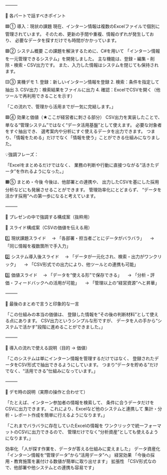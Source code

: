 
⸻

💬 各パートで話すべきポイント

🟦① 導入：現状の課題
現在、インターン情報は複数のExcelファイルで個別に管理されています。
そのため、更新の手間や重複、情報のずれが発生しており、
必要なデータを探すだけでも時間がかかっています。

🟩② システム概要
この課題を解決するために、C#を用いて
「インターン情報を一元管理できるシステム」を開発しました。
主な機能は、登録・編集・削除・検索・CSV出力です。
また、入力した情報はシステムを閉じても保持されます。

🟨③ 実機デモ
	1.	登録：新しいインターン情報を登録
	2.	検索：条件を指定して抽出
	3.	CSV出力：検索結果をファイルに出力
	4.	確認：ExcelでCSVを開く（他ツールで再利用できることを示す）

「この流れで、管理から活用までが一気に完結します。」

🟥④ 効果と価値（★ここが経営者に刺さる部分）
CSV出力を実装したことで、
単なる“管理システム”ではなく“データ活用基盤”として使えます。
必要な対象者をすぐ抽出でき、
選考案内や分析にすぐ使えるデータを出力できます。
つまり、「情報をためる」だけでなく「情報を使う」ことができる仕組みになりました。

💡強調フレーズ：

「Excelをまとめるだけではなく、
業務の判断や行動に直接つながる“活きたデータ”を作れるようになった。」

🟧⑤ まとめ・今後
今後は、他部署との連携や、
出力したCSVを基にした採用分析などにも発展させることができます。
管理効率化にとどまらず、
“データを活かす採用”への第一歩になると考えています。




⸻

💬 プレゼンの中で強調する構成案（抜粋用）

🧩 スライド構成案（CSVの価値を伝える用）

1️⃣ 現状課題スライド
　→ 「各部署・担当者ごとにデータがバラバラ」
　→ 「同じ情報を複数箇所で手入力」

2️⃣ システム導入後スライド
　→ 「データが一元化され、検索・出力がワンクリック」
　→ 「CSV形式での出力により、他ツールとの連携も可能」

3️⃣ 価値スライド
　→ 「データを“使える形”で保存できる」
　→ 「分析・評価・フィードバックへの活用が可能」
　→ 「管理以上の“経営資源”へと昇華」

⸻

💬 最後のまとめで言うと印象的な一言

「この仕組みの本当の価値は、
登録した情報を“その後の判断材料”として使える点にあります。
CSV出力というシンプルな形ですが、
データを人の手から“システムで活かす”段階に進めることができました。」


⸻

💬 導入の流れで使える説明（目的 → 価値）

「このシステムは単にインターン情報を管理するだけではなく、
登録されたデータをCSV形式で抽出できるようにしています。
つまり“データを貯める”だけでなく、“活用できる”仕組みになっています。」

⸻

💬 デモ時の説明（実際の操作と合わせて）

「たとえば、インターン参加者の情報を検索して、
条件に合うデータだけをCSVに出力できます。
これにより、Excelなど他のシステムと連携して
集計・分析・レポート作成を簡単に行えるようになります。」

「これまでバラバラに存在していたExcelの情報を
ワンクリックで統一フォーマットのCSVに出力できるので、
管理だけでなく“分析資産”としても使えるようになります。」






効率化
「人が探す作業を、データが答える仕組みに変えました」
データ資産化
「インターン情報を“管理データ”から“活用データ”へ」
経営効果
「今後の採用・教育施策を裏付ける数値が簡単に取り出せます」
拡張性
「CSV形式なので、他部署や他システムとの連携も容易です」


